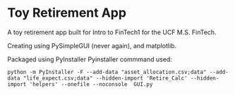 # Toy Retirement App

A toy retirement app built for Intro to FinTech1 for the UCF M.S. FinTech. 

Creating using PySimpleGUI (never again), and matplotlib.

Packaged using PyInstaller
Pyinstaller commmand used:

```python -m PyInstaller -F --add-data "asset_allocation.csv;data" --add-data "life_expect.csv;data" --hidden-import 'Retire_Calc' --hidden-import 'helpers' --onefile --noconsole  GUI.py```
